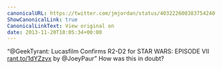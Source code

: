 ```yaml
---
canonicalURL: https://twitter.com/jmjordan/status/403222600383754240
ShowCanonicalLink: true
CanonicalLinkText: View original on
date: 2013-11-20T18:05:34+00:00
---
```

“@GeekTyrant: Lucasfilm Confirms R2-D2 for STAR WARS: EPISODE VII [rant.to/1dYZzvx](http://rant.to/1dYZzvx) by @JoeyPaur” How was this in doubt?